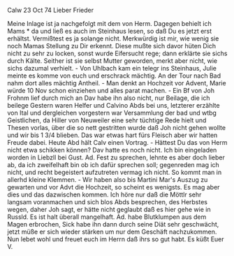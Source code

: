  Calw 23 Oct 74
Lieber Frieder

Meine Inlage ist ja nachgefolgt mit dem von Herm. Dagegen behielt ich Mams <Stanger>* da und ließ es auch im Steinhaus lesen, so daß Du es jetzt erst erhältst. Vermißtest es ja solange nicht. Merkwürdig ist mir, wie wenig sie noch Mamas Stellung zu Dir erkennt. Diese mußte sich davor hüten Dich nicht zu sehr zu locken, sonst wurde Eifersucht rege; dann erklärte sie sichs durch Kälte. Seither ist sie selbst Mutter geworden, merkt aber nicht, wie sichs dazumal verhielt. - Von Uhlbach kam ein telegr ins Steinhaus, Julie meinte es komme von euch und erschrack mächtig. An der Tour nach Bad nahm dort alles mächtig Antheil. - Man denkt an Hochzeit vor Advent, Marie würde 10 Nov schon einziehen und alles parat machen. - Ein Bf von Joh Frohnm lief durch mich an Dav habe ihn also nicht, nur Beilage, die ich beilege 
Gestern waren Helfer und Calvino Abds bei uns, letzterer erzählte von Ital und dergleichen vorgestern war Versammlung der bad und wtbg Geistlichen, da Hiller von Neuweiler eine sehr tüchtige Rede hielt und Thesen vorlas, über die so nett gestritten wurde daß Joh nicht gehen wollte und wir bis 1 3/4 blieben. Das war etwas hart fürs Fleisch aber wir hatten Freude dabei. Heute Abd hält Calv einen Vortrag. - Hättest Du das von Herm nicht etwa schikken können? Dav hatte es noch nicht. Ich bin eingeladen worden in Liebzll bei Gust. Ad. Fest zu sprechen, lehnte es aber doch lieber ab, da ich zweifelhaft bin ob ich dafür sprechen soll; gegenreden mag ich nicht, und recht begeistert aufzutreten vermag ich nicht. So kommt man in allerhd kleine Klemmen. - Wir haben also bis Martini Mar's Auszug zu gewarten und vor Advt die Hochzeit, so scheint es wenigsts. Es mag aber dies und das dazwischen kommen. Ich höre nur daß die Möttlr sehr langsam voranmachen und sich blos Abds besprechen, des Herbstes wegen, daher Joh sagt, er hätte nicht geglaubt daß es hier gehe wie in Russld. Es ist halt überall mangelhaft. Ad. habe Blutklumpen aus dem Magen erbrochen, Sick habe ihn dann durch seine Diät sehr geschwächt, jetzt müße er sich wieder stärken um nur dem Geschäft nachzukommen. Nun lebet wohl und freuet euch im Herrn daß ihrs so gut habt. Es küßt
 Euer V.

